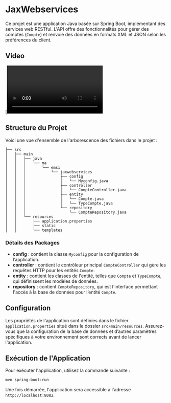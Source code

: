 ﻿
# JaxWebservices

Ce projet est une application Java basée sur Spring Boot, implémentant des services web RESTful. L'API offre des fonctionnalités pour gérer des comptes (`Compte`) et renvoie des données en formats XML et JSON selon les préférences du client.
## Video 
[![Watch the video](https://github.com/Oussama-benrkia/jersey-api-xml-json/blob/main/api.mp4)
## Structure du Projet

Voici une vue d'ensemble de l'arborescence des fichiers dans le projet :

```
├── src
│   ├── main
│   │   ├── java
│   │   │   └── ma
│   │   │       └── emsi
│   │   │           └── jaxwebservices
│   │   │               ├── config
│   │   │               │   └── Myconfig.java
│   │   │               ├── controller
│   │   │               │   └── CompteController.java
│   │   │               ├── entity
│   │   │               │   └── Compte.java
│   │   │               │   └── TypeCompte.java
│   │   │               └── repository
│   │   │                   └── CompteRepository.java
│   │   └── resources
│   │       ├── application.properties
│   │       ├── static
│   │       └── templates
```

### Détails des Packages

- **config** : contient la classe `Myconfig` pour la configuration de l’application.
- **controller** : contient le contrôleur principal `CompteController` qui gère les requêtes HTTP pour les entités `Compte`.
- **entity** : contient les classes de l'entité, telles que `Compte` et `TypeCompte`, qui définissent les modèles de données.
- **repository** : contient `CompteRepository`, qui est l'interface permettant l'accès à la base de données pour l’entité `Compte`.

## Configuration

Les propriétés de l'application sont définies dans le fichier `application.properties` situé dans le dossier `src/main/resources`. Assurez-vous que la configuration de la base de données et d’autres paramètres spécifiques à votre environnement sont corrects avant de lancer l'application.

## Exécution de l'Application

Pour exécuter l'application, utilisez la commande suivante :

```bash
mvn spring-boot:run
```

Une fois démarrée, l'application sera accessible à l'adresse `http://localhost:8082`.

